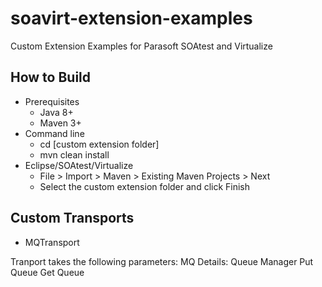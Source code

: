 # soavirt-extension-examples
Custom Extension Examples for Parasoft SOAtest and Virtualize

## How to Build
 * Prerequisites
    * Java 8+
    * Maven 3+
 * Command line
    * cd [custom extension folder]
    * mvn clean install
 * Eclipse/SOAtest/Virtualize
    * File > Import > Maven > Existing Maven Projects > Next
    * Select the custom extension folder and click Finish

## Custom Transports
 * MQTransport

Tranport takes the following parameters:
MQ Details:
Queue Manager
Put Queue
Get Queue